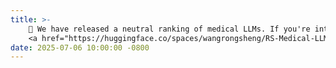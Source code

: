 ```yaml
---
title: >-
    🎉 We have released a neutral ranking of medical LLMs. If you're interested, feel free to check it out!
    <a href="https://huggingface.co/spaces/wangrongsheng/RS-Medical-LLM-Leaderboard" target="_blank">Leaderboard Link <i class="fas fa-angle-double-right"></i></a>
date: 2025-07-06 10:00:00 -0800
---
```

